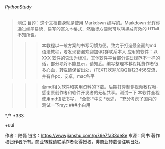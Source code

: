 ###### PythonStudy                       
>测试
>目的：这个文档自身就是使用 Markdown 编写的。Markdown 允许你通过编写易读、易写的富文本格式，然后很方便就可以转换成有效的 HTML不知所谓。
>>>本教程以一般方案的书写习惯为便。致力于打造最全面的md语法教程，若发现错漏欢迎加QQ群联系本人
>>应用的软件：以 XXX 软件的语法为标准，其他软件平台部分语法规范不一样的话，部分项将不能显示，请知悉。编写整理本教程耗费作者很多心血，转载请保留出处，(TEXT)欢迎加QQ群123456交流，并有各pc，安卓，mac各平

>>>台md相关软件和实用资料的下载。后期打算制作视频教程哦-
感谢原创作者和软件开发者的无私共享。测试一下
本软件全程使用md语法书写，
>*全部
>*中文
>>*表述，
"充分考虑了国内的
测试一下rayc
###小白用

*户
*333

+uui


作者：陆磊
链接：https://www.jianshu.com/p/86e7fa33de8e
來源：简书
著作权归作者所有。商业转载请联系作者获得授权，非商业转载请注明出处。
